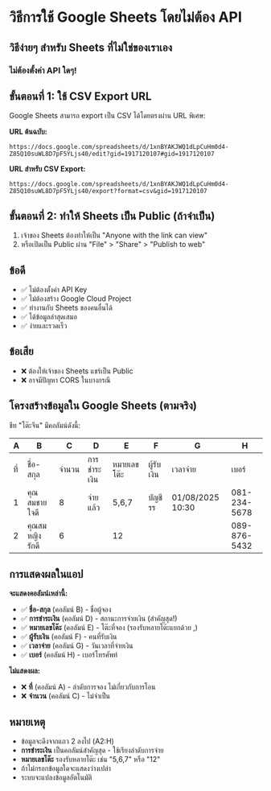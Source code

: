 # วิธีการใช้ Google Sheets โดยไม่ต้อง API

## วิธีง่ายๆ สำหรับ Sheets ที่ไม่ใช่ของเราเอง

### ไม่ต้องตั้งค่า API ใดๆ!

## ขั้นตอนที่ 1: ใช้ CSV Export URL
Google Sheets สามารถ export เป็น CSV ได้โดยตรงผ่าน URL พิเศษ:

**URL ต้นฉบับ:**
```
https://docs.google.com/spreadsheets/d/1xnBYAKJWQ1dLpCuHm0d4-Z85Q10suWL8D7pF5YLjs40/edit?gid=1917120107#gid=1917120107
```

**URL สำหรับ CSV Export:**
```
https://docs.google.com/spreadsheets/d/1xnBYAKJWQ1dLpCuHm0d4-Z85Q10suWL8D7pF5YLjs40/export?format=csv&gid=1917120107
```

## ขั้นตอนที่ 2: ทำให้ Sheets เป็น Public (ถ้าจำเป็น)
1. เจ้าของ Sheets ต้องทำให้เป็น "Anyone with the link can view"
2. หรือเปิดเป็น Public ผ่าน "File" > "Share" > "Publish to web"

## ข้อดี
- ✅ ไม่ต้องตั้งค่า API Key
- ✅ ไม่ต้องสร้าง Google Cloud Project  
- ✅ ทำงานกับ Sheets ของคนอื่นได้
- ✅ ได้ข้อมูลล่าสุดเสมอ
- ✅ ง่ายและรวดเร็ว

## ข้อเสีย
- ❌ ต้องให้เจ้าของ Sheets แชร์เป็น Public
- ❌ อาจมีปัญหา CORS ในบางกรณี

## โครงสร้างข้อมูลใน Google Sheets (ตามจริง)
ชีท "โต๊ะจีน" มีคอลัมน์ดังนี้:

| A | B | C | D | E | F | G | H |
|---|---|---|---|---|---|---|---|
| ที่ | ชื่อ-สกุล | จำนวน | การชำระเงิน | หมายเลขโต๊ะ | ผู้รับเงิน | เวลาจ่าย | เบอร์ |
| 1 | คุณสมชาย ใจดี | 8 | จ่ายแล้ว | 5,6,7 | บัญชี รร | 01/08/2025 10:30 | 081-234-5678 |
| 2 | คุณสมหญิง รักดี | 6 | | 12 | | | 089-876-5432 |

## การแสดงผลในแอป
**จะแสดงคอลัมน์เหล่านี้:**
- ✅ **ชื่อ-สกุล** (คอลัมน์ B) - ชื่อผู้จอง
- ✅ **การชำระเงิน** (คอลัมน์ D) - สถานะการจ่ายเงิน (สำคัญสุด!)
- ✅ **หมายเลขโต๊ะ** (คอลัมน์ E) - โต๊ะที่จอง (รองรับหลายโต๊ะแยกด้วย ,)
- ✅ **ผู้รับเงิน** (คอลัมน์ F) - คนที่รับเงิน
- ✅ **เวลาจ่าย** (คอลัมน์ G) - วันเวลาที่จ่ายเงิน
- ✅ **เบอร์** (คอลัมน์ H) - เบอร์โทรศัพท์

**ไม่แสดงผล:**
- ❌ **ที่** (คอลัมน์ A) - ลำดับการจอง ไม่เกี่ยวกับการโอน
- ❌ **จำนวน** (คอลัมน์ C) - ไม่จำเป็น

## หมายเหตุ
- ข้อมูลจะดึงจากแถว 2 ลงไป (A2:H)
- **การชำระเงิน** เป็นคอลัมน์สำคัญสุด - ใช้เรียงลำดับการจ่าย
- **หมายเลขโต๊ะ** รองรับหลายโต๊ะ เช่น "5,6,7" หรือ "12"
- ถ้าไม่กรอกข้อมูลใดจะแสดงว่างเปล่า
- ระบบจะแปลงข้อมูลอัตโนมัติ
